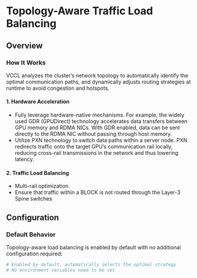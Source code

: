 # Topology-Aware Traffic Load Balancing


## Overview

### How It Works
VCCL analyzes the cluster’s network topology to automatically identify the optimal communication paths, and dynamically adjusts routing strategies at runtime to avoid congestion and hotspots.


#### 1. Hardware Acceleration
- Fully leverage hardware-native mechanisms. For example, the widely used GDR (GPUDirect) technology accelerates data transfers between GPU memory and RDMA NICs. With GDR enabled, data can be sent directly to the RDMA NIC without passing through host memory.
- Utilize PXN technology to switch data paths within a server node. PXN redirects traffic onto the target GPU’s communication rail locally, reducing cross-rail transmissions in the network and thus lowering latency.


#### 2. Traffic Load Balancing
- Multi-rail optimization
- Ensure that traffic within a BLOCK is not routed through the Layer-3 Spine switches

## Configuration

### Default Behavior
Topology-aware load balancing is enabled by default with no additional configuration required:

```bash
# Enabled by default, automatically selects the optimal strategy
# No environment variables need to be set
```
